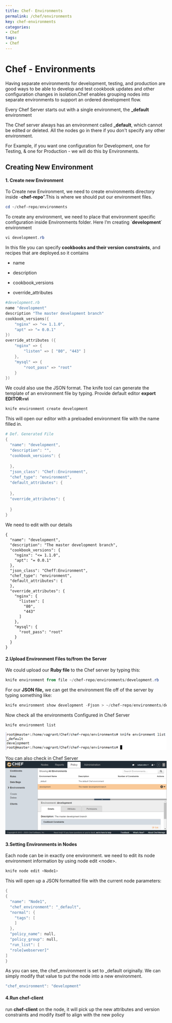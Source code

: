 ```yaml
---
title: Chef- Environments
permalink: /chef/environments
key: chef-environments
categories:
- Chef
tags:
- Chef
---
```


Chef - Environments
===================

Having separate environments for development, testing, and production are good
ways to be able to develop and test cookbook updates and other configuration
changes in isolation.Chef enables grouping nodes into separate environments to
support an ordered development flow.

Every Chef Server starts out with a single environment, the **\_default**
environment

The Chef server always has an environment called **\_default**, which cannot be
edited or deleted. All the nodes go in there if you don't specify any other
environment.

For Example, if you want one configuration for Development, one for Testing, &
one for Production - we will do this by Environments.

Creating New Environment 
-------------------------

#### 1. Create new Environment

To Create new Environment, we need to create environments directory inside
-**chef-repo**”.This is where we should put our environment files.
```powershell
cd ~/chef-repo/environments
```


To create any environment, we need to place that environment specific
configuration inside Environments folder. Here I’m creating \`**development**\`
environment
```powershell
vi development.rb
```


In this file you can specify **cookbooks and their version constraints**, and
recipes that are deployed.so it contains

-   name

-   description

-   cookbook_versions

-   override_attributes

```powershell
#development.rb
name "development"
description "The master development branch"
cookbook_versions({
    "nginx" => "<= 1.1.0",
    "apt" => "= 0.0.1"
})
override_attributes ({
    "nginx" => {
        "listen" => [ "80", "443" ]
    },
    "mysql" => {
        "root_pass" => "root"
    }
})
```

We could also use the JSON format. The knife tool can generate the template of
an environment file by typing. Provide default editor **export EDITOR=vi**
```powershell
knife environment create development
```


This will open our editor with a preloaded environment file with the name filled
in.
```powershell
# Def. Generated File
{
  "name": "development",
  "description": "",
  "cookbook_versions": {

  },
  "json_class": "Chef::Environment",
  "chef_type": "environment",
  "default_attributes": {

  },
  "override_attributes": {

  }
}
```


We need to edit with our details 
```
{
  "name": "development",
  "description": "The master development branch",
  "cookbook_versions": {
    "nginx": "<= 1.1.0",
    "apt": "= 0.0.1"
  },
  "json_class": "Cheff:Environment",
  "chef_type": "environment",
  "default_attributes": {
  },
  "override_attributes": {
    "nginx": {
      "listen": [
        "80",
        "443"
      ]
    },
    "mysql": {
      "root_pass": "root"
    }
  }
}
```



#### 2.Upload Environment Files to/from the Server

We could upload our **Ruby file** to the Chef server by typing this:
```powershell
knife environment from file ~/chef-repo/environments/development.rb
```


For our **JSON file,** we can get the environment file off of the server by
typing something like:
```powershell
knife environment show development -Fjson > ~/chef-repo/environments/development.json
```


Now check all the environments Configured in Chef Server
```powershell
knife environment list
```
![](media/ce6b86fe0529c1718994744b142f97ca.png)



You can also check in Chef Server
![](media/ed1956f084f245beea2f90252ac3c5dd.png)





#### 3.Setting Environments in Nodes
Each node can be in exactly one environment. we need to edit its node
environment information by using node edit \<node\>.
```powershell
knife node edit <Node1>
```


This will open up a JSON formatted file with the current node parameters:
```powershell
{
{
  "name": "Node1",
  "chef_environment": "_default",
  "normal": {
    "tags": [
    ]
  },
  "policy_name": null,
  "policy_group": null,
  "run_list": [
  "role[webserver]"
]
}
```
As you can see, the chef_environment is set to \_default originally. We can
simply modify that value to put the node into a new environment.
```powershell
"chef_environment": "development"
```



#### 4.Run chef-client
run **chef-client** on the node, it will pick up the new attributes and version
constraints and modify itself to align with the new policy
